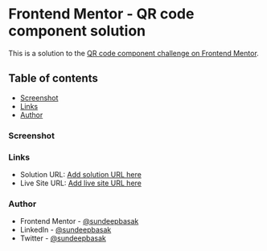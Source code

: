 # Frontend Mentor - QR code component solution

This is a solution to the [QR code component challenge on Frontend Mentor](https://www.frontendmentor.io/challenges/qr-code-component-iux_sIO_H). 

## Table of contents
- [Screenshot](#screenshot)
- [Links](#links)
- [Author](#author)

### Screenshot


### Links

- Solution URL: [Add solution URL here](https://your-solution-url.com)
- Live Site URL: [Add live site URL here](https://your-live-site-url.com)

### Author

- Frontend Mentor - [@sundeepbasak](https://www.frontendmentor.io/profile/sundeepbasak)
- LinkedIn - [@sundeepbasak](https://www.your-site.com)
- Twitter - [@sundeepbasak](https://www.twitter.com/sundeepbasak)

